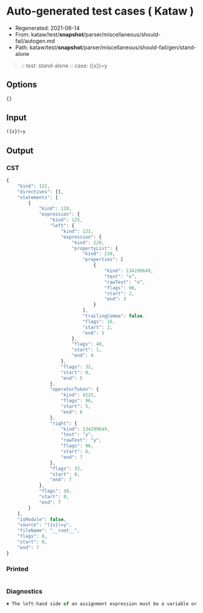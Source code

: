 # Auto-generated test cases ( Kataw )
- Regenerated: 2021-06-14
- From: kataw/test/__snapshot__/parser/miscellaneous/should-fail/autogen.md
- Path: kataw/test/__snapshot__/parser/miscellaneous/should-fail/gen/stand-alone
> :: test: stand-alone
> :: case: ({x})=y
## Options

`````js
{}
`````
## Input

`````js
({x})=y
`````
## Output

### CST

```javascript
{
    "kind": 122,
    "directives": [],
    "statements": [
        {
            "kind": 120,
            "expression": {
                "kind": 125,
                "left": {
                    "kind": 121,
                    "expression": {
                        "kind": 220,
                        "propertyList": {
                            "kind": 218,
                            "properties": [
                                {
                                    "kind": 134299649,
                                    "text": "x",
                                    "rawText": "x",
                                    "flags": 96,
                                    "start": 2,
                                    "end": 3
                                }
                            ],
                            "trailingComma": false,
                            "flags": 16,
                            "start": 2,
                            "end": 3
                        },
                        "flags": 48,
                        "start": 1,
                        "end": 4
                    },
                    "flags": 32,
                    "start": 0,
                    "end": 5
                },
                "operatorToken": {
                    "kind": 4125,
                    "flags": 96,
                    "start": 5,
                    "end": 6
                },
                "right": {
                    "kind": 134299649,
                    "text": "y",
                    "rawText": "y",
                    "flags": 96,
                    "start": 6,
                    "end": 7
                },
                "flags": 32,
                "start": 0,
                "end": 7
            },
            "flags": 16,
            "start": 0,
            "end": 7
        }
    ],
    "isModule": false,
    "source": "({x})=y",
    "fileName": "__root__",
    "flags": 0,
    "start": 0,
    "end": 7
}
```

### Printed

```javascript

```

### Diagnostics

```javascript
✖ The left-hand side of an assignment expression must be a variable or a property access - start: 5, end: 6

```

